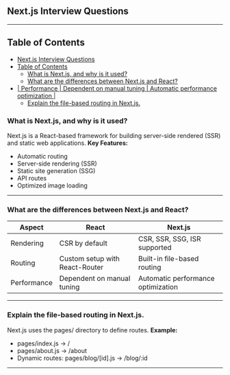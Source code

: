 ## Next.js Interview Questions
---

## Table of Contents
- [Next.js Interview Questions](#nextjs-interview-questions)
- [Table of Contents](#table-of-contents)
  - [What is Next.js, and why is it used?](#what-is-nextjs-and-why-is-it-used)
  - [What are the differences between Next.js and React?](#what-are-the-differences-between-nextjs-and-react)
- [| Performance | Dependent on manual tuning       | Automatic performance optimization     |](#-performance--dependent-on-manual-tuning--------automatic-performance-optimization-----)
  - [Explain the file-based routing in Next.js.](#explain-the-file-based-routing-in-nextjs)
  
### What is Next.js, and why is it used?
Next.js is a React-based framework for building server-side rendered (SSR) and static web applications.
**Key Features:**
- Automatic routing
- Server-side rendering (SSR)
- Static site generation (SSG)
- API routes
- Optimized image loading

---
###  What are the differences between Next.js and React?

| Aspect      | React                            | Next.js                                |
|-------------|----------------------------------|----------------------------------------|
| Rendering   | CSR by default                   | CSR, SSR, SSG, ISR supported           |
| Routing     | Custom setup with React-Router   | Built-in file-based routing            |
| Performance | Dependent on manual tuning       | Automatic performance optimization     |
---
### Explain the file-based routing in Next.js.
Next.js uses the pages/ directory to define routes.
**Example:**

- pages/index.js → /
- pages/about.js → /about
- Dynamic routes: pages/blog/[id].js → /blog/:id
---
